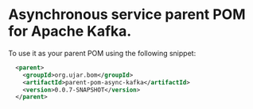# Asynchronous service parent POM for Apache Kafka.

To use it as your parent POM using the following snippet:

```xml
  <parent>
    <groupId>org.ujar.bom</groupId>
    <artifactId>parent-pom-async-kafka</artifactId>
    <version>0.0.7-SNAPSHOT</version>
  </parent>
```
